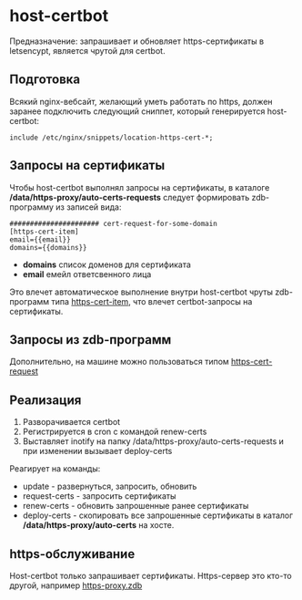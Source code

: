 # host-certbot

Предназначение: запрашивает и обновляет https-сертификаты в letsencypt, является чрутой для certbot.

## Подготовка
Всякий nginx-вебсайт, желающий уметь работать по https, должен заранее подключить следующий сниппет, который генерируется host-certbot:
```
include /etc/nginx/snippets/location-https-cert-*;
```

## Запросы на сертификаты

Чтобы host-certbot выполнял запросы на сертификаты, в каталоге **/data/https-proxy/auto-certs-requests**
следует формировать zdb-программу из записей вида:
```
###################### cert-request-for-some-domain
[https-cert-item]
email={{email}}
domains={{domains}}
```
* **domains** список доменов для сертификата
* **email** емейл ответсвенного лица

Это влечет автоматическое выполнение внутри host-certbot чруты zdb-программ типа [https-cert-item](../https-cert-item.zdb),
что влечет certbot-запросы на сертификаты.

## Запросы из zdb-программ

Дополнительно, на машине можно пользоваться типом [https-cert-request](../https-cert-request.zdb)

## Реализация

1. Разворачивается certbot
2. Регистрируется в cron с командой renew-certs
3. Выставляет inotify на папку /data/https-proxy/auto-certs-requests и при изменении вызывает deploy-certs

Реагирует на команды:
* update - развернуться, запросить, обновить
* request-certs - запросить сертификаты
* renew-certs - обновить запрошенные ранее сертификаты
* deploy-certs - скопировать все запрошенные сертификаты в каталог  **/data/https-proxy/auto-certs** на хосте.

## https-обслуживание

Host-certbot только запрашивает сертификаты. Https-сервер это кто-то другой, например [https-proxy.zdb](../https-proxy.zdb)

